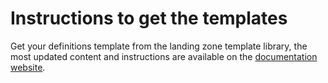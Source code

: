 # Instructions to get the templates

Get your definitions template from the landing zone template library, the most updated content and instructions are available on the [documentation website](https://aztfmod.github.io/documentation/docs/enterprise-scale/landingzones/eslz-intro).